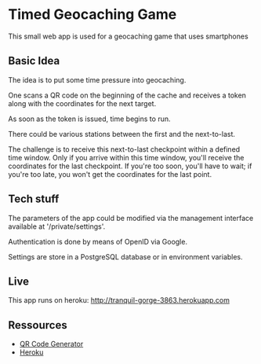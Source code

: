 # Timed Geocaching Game

This small web app is used for a geocaching game that uses smartphones

## Basic Idea

The idea is to put some time pressure into geocaching.

One scans a QR code on the beginning of the cache and receives a token along with the coordinates for the next target.

As soon as the token is issued, time begins to run.

There could be various stations between the first and the next-to-last.

The challenge is to receive this next-to-last checkpoint within a defined time window. Only if you arrive within this time window, you'll receive the coordinates for the last checkpoint. If you're too soon, you'll have to wait; if you're too late, you won't get the coordinates for the last point.

## Tech stuff

The parameters of the app could be modified via the management interface available at '/private/settings'. 

Authentication is done by means of OpenID via Google. 

Settings are store in a PostgreSQL database or in environment variables.

## Live

This app runs on heroku: http://tranquil-gorge-3863.herokuapp.com

## Ressources

- [QR Code Generator](http://goqr.me/#t=url)
- [Heroku](http://www.heroku.com)
